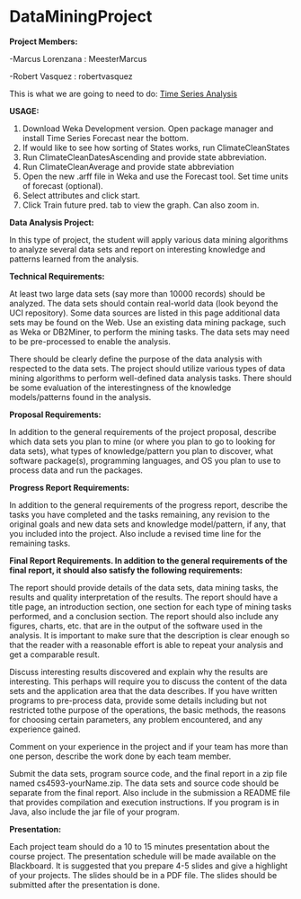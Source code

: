# DataMiningProject
**Project Members:**

-Marcus Lorenzana : MeesterMarcus

-Robert Vasquez : robertvasquez

This is what we are going to need to do:
[Time Series Analysis](http://wiki.pentaho.com/display/DATAMINING/Time+Series+Analysis+and+Forecasting+with+Weka)

**USAGE:**

1. Download Weka Development version. Open package manager and install Time Series Forecast near the bottom.
2. If would like to see how sorting of States works, run ClimateCleanStates
3. Run ClimateCleanDatesAscending and provide state abbreviation.
4. Run ClimateCleanAverage and provide state abbreviation
5. Open the new .arff file in Weka and use the Forecast tool. Set time units of forecast (optional).
6. Select attributes and click start. 
7. Click Train future pred. tab to view the graph. Can also zoom in. 


**Data Analysis Project:**

In this type of project, the student will apply various data mining algorithms to analyze several data sets and report on interesting knowledge and patterns learned from the analysis.

**Technical Requirements:**

At least two large data sets (say more than 10000 records) should be analyzed. The data sets should contain real-world data (look beyond the UCI repository). Some data sources are listed in this page additional data sets may be found on the Web.
Use an existing data mining package, such as Weka or DB2Miner, to perform the mining tasks. The data sets may need to be pre-processed to enable the analysis.

There should be clearly define the purpose of the data analysis with respected to the data sets. The project should utilize various types of data mining algorithms to perform well-defined data analysis tasks. There should be some  evaluation of the interestingness of the  knowledge models/patterns found in the analysis.

**Proposal Requirements:**

In addition to the general requirements of the project proposal, describe which data sets you plan to mine (or where you plan to go to looking for data sets), what types of knowledge/pattern you plan to discover, what software package(s), programming languages, and OS you plan to use to process data and run the packages.

**Progress Report Requirements:**

In addition to the general requirements of the progress report, describe the tasks you have completed and the tasks remaining, any revision to the original goals and new data sets and knowledge model/pattern, if any, that you included into the project. Also include a revised time line for the remaining tasks.

**Final Report Requirements. In addition to the general requirements of the final report, it should also satisfy the following requirements:**

The report should provide details of the data sets, data mining tasks, the results and quality interpretation of the results. 
The report should have a title page, an introduction section, one section for each type of mining tasks performed, and a conclusion section. The report should also include any figures, charts, etc. that are in the output of the software used in the analysis. It is important to make sure that the description is clear enough so that the reader with a reasonable effort is able to repeat your analysis and get a comparable result.

Discuss interesting results discovered and explain why the results are interesting. This perhaps will require you to discuss the content of the data sets and the application area that the data describes.
If you have written programs to pre-process data, provide some details including but not restricted tothe purpose of the operations, the basic methods, the reasons for choosing certain parameters, any problem encountered, and any experience gained.

Comment on your experience in the project and if your team has more than one person, describe the work done by each team member.

Submit the data sets, program source code, and the final report in a zip file named cs4593-yourName.zip. The data sets and source code should be separate from the final report. Also include in the submission a README file that provides compilation and execution instructions. If you program is in Java, also include the jar file of your program.

**Presentation:**

Each project team should do a 10 to 15 minutes presentation about the course project. The presentation schedule will be made available on the Blackboard. It is suggested that you prepare 4-5 slides and give a highlight of your projects. The slides should be in a PDF file. The slides should be submitted after the presentation is done.
